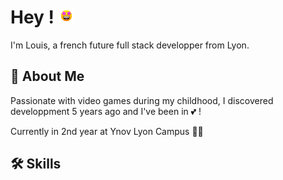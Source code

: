 
# Hey ! <img src="./hey.gif" width="25px">

I'm Louis, a french future full stack developper from Lyon.


## 🚀 About Me
Passionate with video games during my childhood, I discovered developpment 5 years ago and I've been in 💕 !

Currently in 2nd year at Ynov Lyon Campus 🧑‍💻


## 🛠 Skills


